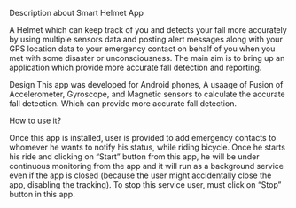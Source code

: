 
Description about Smart Helmet App

A Helmet which can keep track of you and detects your fall more accurately by using multiple sensors data and posting alert messages along with your GPS location data to your emergency contact on behalf of you when you met with some disaster or unconsciousness. The main aim is to bring up an application which provide more accurate fall detection and reporting.

Design
This app was developed for Android phones, A usaage of Fusion of Accelerometer, Gyroscope, and Magnetic sensors to calculate the accurate fall detection. Which can provide more accurate fall detection.

How to use it?

Once this app is installed, user is provided to add emergency contacts to whomever he wants to notify his status, while riding bicycle. Once he starts his ride and clicking on “Start” button from this app, he will be under continuous monitoring from the app and it will run as a background service even if the app is closed (because the user might accidentally close the app, disabling the tracking). To stop this service user, must click on “Stop” button in this app.
